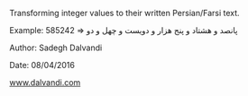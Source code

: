 Transforming integer values to their written Persian/Farsi text.

Example: 585242 => پانصد و هشتاد و پنج هزار و دویست و چهل و دو

Author: Sadegh Dalvandi

Date: 08/04/2016

www.dalvandi.com
